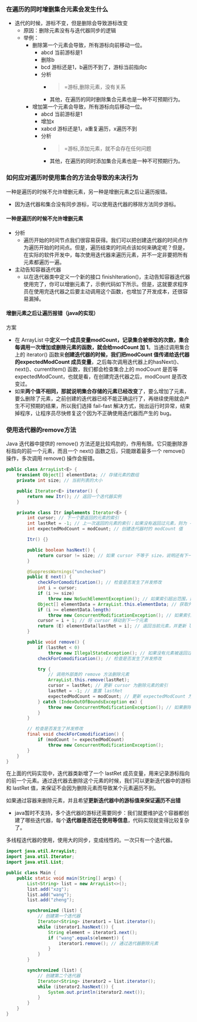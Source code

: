 ### 在遍历的同时增删集合元素会发生什么

- 迭代的时候，游标不变，但是删除会导致游标改变
	- 原因：删除元素没有与迭代器同步的逻辑
	- 举例：
		- 删除第一个元素会导致，所有游标向前移动一位。
			- abcd 当前游标是1
			- 删除b
			- bcd 游标还是1，b遍历不到了，游标当前指向c
			- 分析
				- >=游标,删除元素，没有关系
				- 其他，在遍历的同时删除集合元素也是一种不可预期行为。
		- 增加第一个元素会导致，所有游标向后移动一位。
			- abcd 当前游标是1
			- 增加x
			- xabcd 游标还是1，a重复遍历，x遍历不到
			- 分析
				- >=游标,添加元素，就不会存在任何问题
				- 其他，在遍历的同时添加集合元素也是一种不可预期行为。
### 如何应对遍历时使用集合的方法会导致的未决行为
一种是遍历的时候不允许增删元素，另一种是增删元素之后让遍历报错。
- 因为迭代器和集合没有同步游标，可以使用迭代器的移除方法同步游标。

#### 一种是遍历的时候不允许增删元素
- 分析
	- 遍历开始的时间节点我们很容易获得。我们可以把创建迭代器的时间点作为遍历开始的时间点。但是，遍历结束的时间点该如何来确定呢？但是，在实际的软件开发中，每次使用迭代器来遍历元素，并不一定非要把所有元素都遍历一遍。
- 主动告知容器迭代器
	- 以在迭代器类中定义一个新的接口 finishIteration()，主动告知容器迭代器使用完了，你可以增删元素了，示例代码如下所示。但是，这就要求程序员在使用完迭代器之后要主动调用这个函数，也增加了开发成本，还很容易漏掉。
#### 增删元素之后让遍历报错（java的实现）
方案
- 在 ArrayList 中**定义一个成员变量modCount，记录集合被修改的次数，集合每调用一次增加或删除元素的函数，就会给modCount 加 1**。当通过调用集合上的 iterator() 函数来**创建迭代器的时候，我们把modCount 值传递给迭代器的expectedModCount 成员变量**，之后每次调用迭代器上的hasNext()、next()、currentItem() 函数，我们都会检查集合上的 modCount 是否等expectedModCount，也就是看，在创建完迭代器之后，modCount 是否改变过。
- 如果**两个值不相同，那就说明集合存储的元素已经改变**了，要么增加了元素，要么删除了元素，之前创建的迭代器已经不能正确运行了，再继续使用就会产生不可预期的结果，所以我们选择 fail-fast 解决方式，抛出运行时异常，结束掉程序，让程序员尽快修复这个因为不正确使用迭代器而产生的 bug。
### 使用迭代器的remove方法
Java 迭代器中提供的 remove() 方法还是比较鸡肋的，作用有限。它只能删除游标指向的前一个元素，而且一个 next() 函数之后，只能跟着最多一个 remove() 操作，多次调用 remove() 操作会报错。

```java
public class ArrayList<E> {
    transient Object[] elementData; // 存储元素的数组
    private int size; // 当前列表的大小

    public Iterator<E> iterator() {
        return new Itr(); // 返回一个迭代器实例
    }

    private class Itr implements Iterator<E> {
        int cursor; // 下一个要返回的元素的索引
        int lastRet = -1; // 上一次返回的元素的索引；如果没有返回过元素，则为 -1
        int expectedModCount = modCount; // 创建迭代器时的 modCount 值

        Itr() {}

        public boolean hasNext() {
            return cursor != size; // 如果 cursor 不等于 size，说明还有下一个元素
        }

        @SuppressWarnings("unchecked")
        public E next() {
            checkForComodification(); // 检查是否发生了并发修改
            int i = cursor;
            if (i >= size)
                throw new NoSuchElementException(); // 如果索引超出范围，抛出异常
            Object[] elementData = ArrayList.this.elementData; // 获取外部类的 elementData
            if (i >= elementData.length)
                throw new ConcurrentModificationException(); // 如果索引超出数组长度，抛出异常
            cursor = i + 1; // 将 cursor 移动到下一个元素
            return (E) elementData[lastRet = i]; // 返回当前元素，并更新 lastRet
        }

        public void remove() {
            if (lastRet < 0)
                throw new IllegalStateException(); // 如果没有元素被返回过，抛出异常
            checkForComodification(); // 检查是否发生了并发修改

            try {
                // 调用外部类的 remove 方法删除元素
                ArrayList.this.remove(lastRet);
                cursor = lastRet; // 更新 cursor 为删除元素的索引
                lastRet = -1; // 重置 lastRet
                expectedModCount = modCount; // 更新 expectedModCount 为当前 modCount
            } catch (IndexOutOfBoundsException ex) {
                throw new ConcurrentModificationException(); // 如果删除失败，抛出异常
            }
        }

        // 检查是否发生了并发修改
        final void checkForComodification() {
            if (modCount != expectedModCount)
                throw new ConcurrentModificationException();
        }
    }
}

```

在上面的代码实现中，迭代器类新增了一个 lastRet 成员变量，用来记录游标指向的前一个元素。通过迭代器去删除这个元素的时候，我们可以更新迭代器中的游标和 lastRet 值，来保证不会因为删除元素而导致某个元素遍历不到。

如果通过容器来删除元素，并且希望**更新迭代器中的游标值来保证遍历不出错**
- java暂时不支持，多个迭代器的游标还需要同步：我们就要维护这个容器都创建了哪些迭代器，每个**迭代器是否还在使用等信息**，代码实现就变得比较复杂了。

多线程迭代器的使用，使用大的同步，变成线性的。一次只有一个迭代器。
```java
import java.util.ArrayList;
import java.util.Iterator;
import java.util.List;

public class Main {
    public static void main(String[] args) {
        List<String> list = new ArrayList<>();
        list.add("xzg");
        list.add("wang");
        list.add("zheng");

        synchronized (list) {
            // 创建第一个迭代器
            Iterator<String> iterator1 = list.iterator();
            while (iterator1.hasNext()) {
                String element = iterator1.next();
                if ("wang".equals(element)) {
                    iterator1.remove(); // 通过迭代器删除元素
                }
            }
        }

        synchronized (list) {
            // 创建第二个迭代器
            Iterator<String> iterator2 = list.iterator();
            while (iterator2.hasNext()) {
                System.out.println(iterator2.next());
            }
        }
    }
}

```
